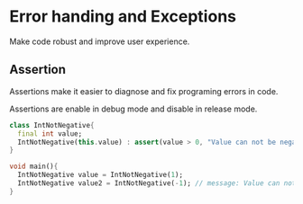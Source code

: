 # Error handing and Exceptions

Make code robust and improve user experience.

## Assertion

Assertions make it easier to diagnose and fix programing errors in code.

Assertions are enable in debug mode and disable in release mode.

```dart
class IntNotNegative{
  final int value;
  IntNotNegative(this.value) : assert(value > 0, "Value can not be negative");
}

void main(){
  IntNotNegative value = IntNotNegative(1);
  IntNotNegative value2 = IntNotNegative(-1); // message: Value can not be negative
}
```